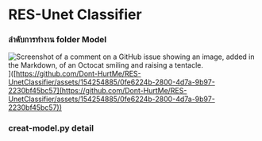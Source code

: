 # **RES-Unet Classifier**

### **ลำดับการทำงาน folder Model**



![Screenshot of a comment on a GitHub issue showing an image, added in the Markdown, of an Octocat smiling and raising a tentacle.]([https://myoctocat.com/assets/images/base-octocat.svg)]([https://github.com/Dont-HurtMe/RES-UnetClassifier/assets/154254885/0fe6224b-2800-4d7a-9b97-2230bf45bc57](https://github.com/Dont-HurtMe/RES-UnetClassifier/assets/154254885/0fe6224b-2800-4d7a-9b97-2230bf45bc57))

### **creat-model.py detail**




